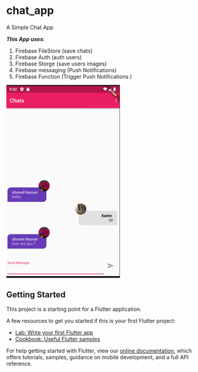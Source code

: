 # chat_app

A Simple Chat App  

***This App uses***:
1. Firebase FileStore (save chats)
1. Firebase Auth (auth users)
1. Firebase Storge (save users images)
1. Firebase messaging (Push Notifications) 
1. Firebase Function  (Trigger Push Notifications )

<img src="screenshot.png" width="300" />




## Getting Started

This project is a starting point for a Flutter application.

A few resources to get you started if this is your first Flutter project:

- [Lab: Write your first Flutter app](https://flutter.dev/docs/get-started/codelab)
- [Cookbook: Useful Flutter samples](https://flutter.dev/docs/cookbook)

For help getting started with Flutter, view our
[online documentation](https://flutter.dev/docs), which offers tutorials,
samples, guidance on mobile development, and a full API reference.
